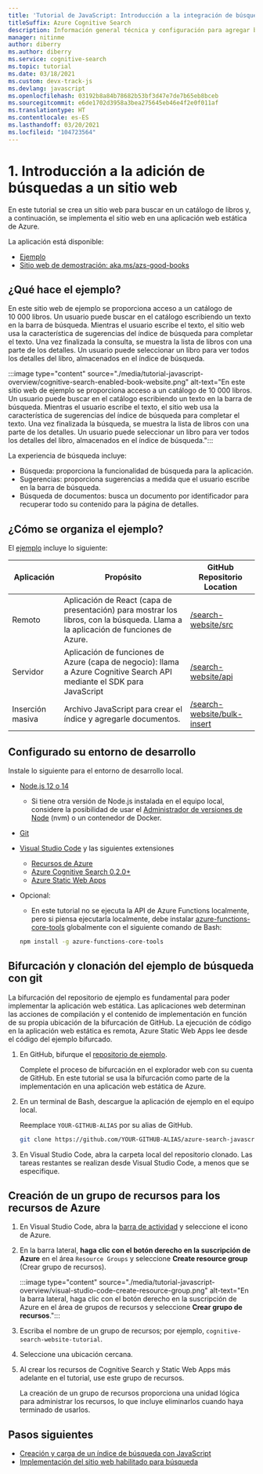 ```yaml
---
title: 'Tutorial de JavaScript: Introducción a la integración de búsqueda'
titleSuffix: Azure Cognitive Search
description: Información general técnica y configuración para agregar búsquedas a un sitio web y su implementación en Azure Static Web Apps.
manager: nitinme
author: diberry
ms.author: diberry
ms.service: cognitive-search
ms.topic: tutorial
ms.date: 03/18/2021
ms.custom: devx-track-js
ms.devlang: javascript
ms.openlocfilehash: 03192b8a84b78682b53bf3d47e7de7b65eb8bceb
ms.sourcegitcommit: e6de1702d3958a3bea275645eb46e4f2e0f011af
ms.translationtype: HT
ms.contentlocale: es-ES
ms.lasthandoff: 03/20/2021
ms.locfileid: "104723564"
---
```

# <a name="1---overview-of-adding-search-to-a-website"></a>1\. Introducción a la adición de búsquedas a un sitio web

En este tutorial se crea un sitio web para buscar en un catálogo de libros y, a continuación, se implementa el sitio web en una aplicación web estática de Azure. 

La aplicación está disponible: 
* [Ejemplo](https://github.com/Azure-Samples/azure-search-javascript-samples/tree/master/search-website)
* [Sitio web de demostración: aka.ms/azs-good-books](https://aka.ms/azs-good-books)

## <a name="what-does-the-sample-do"></a>¿Qué hace el ejemplo? 

En este sitio web de ejemplo se proporciona acceso a un catálogo de 10 000 libros. Un usuario puede buscar en el catálogo escribiendo un texto en la barra de búsqueda. Mientras el usuario escribe el texto, el sitio web usa la característica de sugerencias del índice de búsqueda para completar el texto. Una vez finalizada la consulta, se muestra la lista de libros con una parte de los detalles. Un usuario puede seleccionar un libro para ver todos los detalles del libro, almacenados en el índice de búsqueda. 

:::image type="content" source="./media/tutorial-javascript-overview/cognitive-search-enabled-book-website.png" alt-text="En este sitio web de ejemplo se proporciona acceso a un catálogo de 10 000 libros. Un usuario puede buscar en el catálogo escribiendo un texto en la barra de búsqueda. Mientras el usuario escribe el texto, el sitio web usa la característica de sugerencias del índice de búsqueda para completar el texto. Una vez finalizada la búsqueda, se muestra la lista de libros con una parte de los detalles. Un usuario puede seleccionar un libro para ver todos los detalles del libro, almacenados en el índice de búsqueda.":::

La experiencia de búsqueda incluye: 

* Búsqueda: proporciona la funcionalidad de búsqueda para la aplicación.
* Sugerencias: proporciona sugerencias a medida que el usuario escribe en la barra de búsqueda.
* Búsqueda de documentos: busca un documento por identificador para recuperar todo su contenido para la página de detalles.

## <a name="how-is-the-sample-organized"></a>¿Cómo se organiza el ejemplo?

El [ejemplo](https://github.com/Azure-Samples/azure-search-javascript-samples/tree/master/search-website) incluye lo siguiente:

|Aplicación|Propósito|GitHub<br>Repositorio<br>Location|
|--|--|--|
|Remoto|Aplicación de React (capa de presentación) para mostrar los libros, con la búsqueda. Llama a la aplicación de funciones de Azure. |[/search-website/src](https://github.com/Azure-Samples/azure-search-javascript-samples/tree/master/search-website/src)|
|Servidor|Aplicación de funciones de Azure (capa de negocio): llama a Azure Cognitive Search API mediante el SDK para JavaScript |[/search-website/api](https://github.com/Azure-Samples/azure-search-javascript-samples/tree/master/search-website/src)|
|Inserción masiva|Archivo JavaScript para crear el índice y agregarle documentos.|[/search-website/bulk-insert](https://github.com/Azure-Samples/azure-search-javascript-samples/tree/master/search-website/bulk-insert)|

## <a name="set-up-your-development-environment"></a>Configurado su entorno de desarrollo

Instale lo siguiente para el entorno de desarrollo local. 

- [Node.js 12 o 14](https://nodejs.org/en/download)
    - Si tiene otra versión de Node.js instalada en el equipo local, considere la posibilidad de usar el [Administrador de versiones de Node](https://github.com/nvm-sh/nvm) (nvm) o un contenedor de Docker.  
- [Git](https://git-scm.com/downloads)
- [Visual Studio Code](https://code.visualstudio.com/) y las siguientes extensiones
    - [Recursos de Azure](https://marketplace.visualstudio.com/items?itemName=ms-azuretools.vscode-azureresourcegroups)
    - [Azure Cognitive Search 0.2.0+](https://marketplace.visualstudio.com/items?itemName=ms-azuretools.vscode-azurecognitivesearch)
    - [Azure Static Web Apps](https://marketplace.visualstudio.com/items?itemName=ms-azuretools.vscode-azurestaticwebapps) 
- Opcional:
    - En este tutorial no se ejecuta la API de Azure Functions localmente, pero si piensa ejecutarla localmente, debe instalar [azure-functions-core-tools](/azure/azure-functions/functions-run-local?tabs=linux%2Ccsharp%2Cbash) globalmente con el siguiente comando de Bash: 
    
    ```bash
    npm install -g azure-functions-core-tools
    ```

## <a name="fork-and-clone-the-search-sample-with-git"></a>Bifurcación y clonación del ejemplo de búsqueda con git

La bifurcación del repositorio de ejemplo es fundamental para poder implementar la aplicación web estática. Las aplicaciones web determinan las acciones de compilación y el contenido de implementación en función de su propia ubicación de la bifurcación de GitHub. La ejecución de código en la aplicación web estática es remota, Azure Static Web Apps lee desde el código del ejemplo bifurcado.

1. En GitHub, bifurque el [repositorio de ejemplo](https://github.com/Azure-Samples/azure-search-javascript-samples). 

    Complete el proceso de bifurcación en el explorador web con su cuenta de GitHub. En este tutorial se usa la bifurcación como parte de la implementación en una aplicación web estática de Azure. 

1. En un terminal de Bash, descargue la aplicación de ejemplo en el equipo local. 

    Reemplace `YOUR-GITHUB-ALIAS` por su alias de GitHub. 

    ```bash
    git clone https://github.com/YOUR-GITHUB-ALIAS/azure-search-javascript-samples
    ```

1. En Visual Studio Code, abra la carpeta local del repositorio clonado. Las tareas restantes se realizan desde Visual Studio Code, a menos que se especifique.

## <a name="create-a-resource-group-for-your-azure-resources"></a>Creación de un grupo de recursos para los recursos de Azure

1. En Visual Studio Code, abra la [barra de actividad](https://code.visualstudio.com/docs/getstarted/userinterface) y seleccione el icono de Azure. 
1. En la barra lateral, **haga clic con el botón derecho en la suscripción de Azure** en el área `Resource Groups` y seleccione **Create resource group** (Crear grupo de recursos).

    :::image type="content" source="./media/tutorial-javascript-overview/visual-studio-code-create-resource-group.png" alt-text="En la barra lateral, haga clic con el botón derecho en la suscripción de Azure en el área de grupos de recursos y seleccione **Crear grupo de recursos**.":::
1. Escriba el nombre de un grupo de recursos; por ejemplo, `cognitive-search-website-tutorial`. 
1. Seleccione una ubicación cercana.
1. Al crear los recursos de Cognitive Search y Static Web Apps más adelante en el tutorial, use este grupo de recursos. 

    La creación de un grupo de recursos proporciona una unidad lógica para administrar los recursos, lo que incluye eliminarlos cuando haya terminado de usarlos.

## <a name="next-steps"></a>Pasos siguientes

* [Creación y carga de un índice de búsqueda con JavaScript](tutorial-javascript-create-load-index.md)
* [Implementación del sitio web habilitado para búsqueda](tutorial-javascript-deploy-static-web-app.md)
